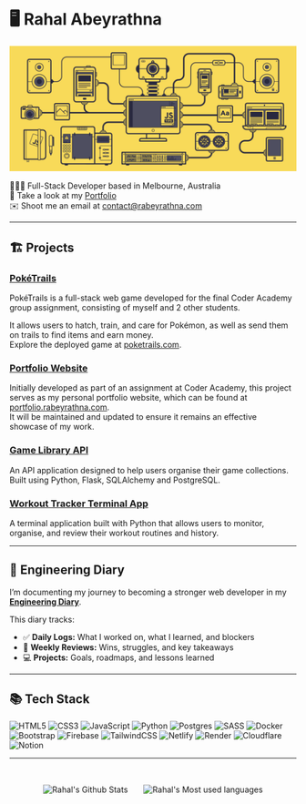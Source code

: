 # 🖥️ Rahal Abeyrathna

![javascript-image](javascript.gif)

👨🏽‍💻 Full-Stack Developer based in Melbourne, Australia  
📕 Take a look at my [Portfolio](https://portfolio.rabeyrathna.com/)  
✉️ Shoot me an email at [contact@rabeyrathna.com](mailto:contact@rabeyrathna.com)  

---

## 🏗️ Projects

### [PokéTrails](https://github.com/poketrails)

PokéTrails is a full-stack web game developed for the final Coder Academy group assignment, consisting of myself and 2 other students.

It allows users to hatch, train, and care for Pokémon, as well as send them on trails to find items and earn money.  
Explore the deployed game at [poketrails.com](https://poketrails.com).

### [Portfolio Website](https://github.com/RAbeyrathna/T1A2-Portfolio)

Initially developed as part of an assignment at Coder Academy, this project serves as my personal portfolio website, which can be found at [portfolio.rabeyrathna.com](https://portfolio.rabeyrathna.com).  
It will be maintained and updated to ensure it remains an effective showcase of my work.

### [Game Library API](https://github.com/RAbeyrathna/T2A2-Game-Library-API)

An API application designed to help users organise their game collections.  
Built using Python, Flask, SQLAlchemy and PostgreSQL.

### [Workout Tracker Terminal App](https://github.com/RAbeyrathna/T1A3-Workout-Tracker)

A terminal application built with Python that allows users to monitor, organise, and review their workout routines and history.  

---

## 📔 Engineering Diary

I’m documenting my journey to becoming a stronger web developer in my [**Engineering Diary**](https://github.com/RAbeyrathna/engineering-diary).  

This diary tracks:

- ✅ **Daily Logs:** What I worked on, what I learned, and blockers  
- 📆 **Weekly Reviews:** Wins, struggles, and key takeaways  
- 💻 **Projects:** Goals, roadmaps, and lessons learned  

---

## 📚 Tech Stack
<!-- Badges from https://github.com/Ileriayo/markdown-badges -->
![HTML5](https://img.shields.io/badge/html5-%23E34F26.svg?style=for-the-badge&logo=html5&logoColor=white)
![CSS3](https://img.shields.io/badge/css3-%231572B6.svg?style=for-the-badge&logo=css3&logoColor=white)
![JavaScript](https://img.shields.io/badge/javascript-%23323330.svg?style=for-the-badge&logo=javascript&logoColor=%23F7DF1E)
![Python](https://img.shields.io/badge/python-3670A0?style=for-the-badge&logo=python&logoColor=ffdd54)
![Postgres](https://img.shields.io/badge/postgres-%23316192.svg?style=for-the-badge&logo=postgresql&logoColor=white)
![SASS](https://img.shields.io/badge/SASS-hotpink.svg?style=for-the-badge&logo=SASS&logoColor=white)
![Docker](https://img.shields.io/badge/docker-%230db7ed.svg?style=for-the-badge&logo=docker&logoColor=white)
![Bootstrap](https://img.shields.io/badge/bootstrap-%238511FA.svg?style=for-the-badge&logo=bootstrap&logoColor=white)
![Firebase](https://img.shields.io/badge/firebase-a08021?style=for-the-badge&logo=firebase&logoColor=ffcd34)
![TailwindCSS](https://img.shields.io/badge/tailwindcss-%2338B2AC.svg?style=for-the-badge&logo=tailwind-css&logoColor=white)
![Netlify](https://img.shields.io/badge/netlify-%23000000.svg?style=for-the-badge&logo=netlify&logoColor=#00C7B7)
![Render](https://img.shields.io/badge/Render-%46E3B7.svg?style=for-the-badge&logo=render&logoColor=white)
![Cloudflare](https://img.shields.io/badge/Cloudflare-F38020?style=for-the-badge&logo=Cloudflare&logoColor=white)
![Notion](https://img.shields.io/badge/Notion-%23000000.svg?style=for-the-badge&logo=notion&logoColor=white)

---

<br>

<p align="middle">
    <img align="center" width="50%" src="https://github-readme-streak-stats.herokuapp.com/?user=RAbeyrathna&theme=dark&hide_border=false" alt="Rahal's Github Stats" />
    &nbsp; &nbsp; &nbsp; 
    <img align="center" width="35%" src="https://github-readme-stats.vercel.app/api/top-langs/?username=RAbeyrathna&theme=dark&hide_border=false&include_all_commits=true&count_private=false&layout=compact" alt="Rahal's Most used languages"/>
</p>

<br>